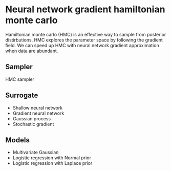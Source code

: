 # Neural network gradient hamiltonian monte carlo

Hamiltonian monte carlo (HMC) is an effective way to sample from posterior distirbutions. HMC explores the parameter space by following the gradient field. We can speed up HMC with neural network gradient approximation when data are abundant.

## Sampler

HMC sampler

## Surrogate

* Shallow neural network
* Gradient neural network
* Gaussian process
* Stochastic gradient

## Models

* Multivariate Gaussian
* Logistic regression with Normal prior
* Logistic regression with Laplace prior
